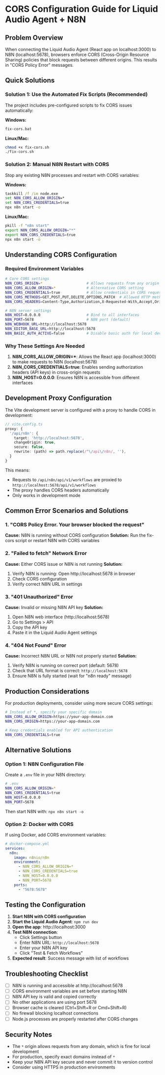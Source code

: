 # CORS Configuration Guide for Liquid Audio Agent + N8N

## Problem Overview

When connecting the Liquid Audio Agent (React app on localhost:3000) to N8N (localhost:5678), browsers enforce CORS (Cross-Origin Resource Sharing) policies that block requests between different origins. This results in "CORS Policy Error" messages.

## Quick Solutions

### Solution 1: Use the Automated Fix Scripts (Recommended)

The project includes pre-configured scripts to fix CORS issues automatically:

**Windows:**
```cmd
fix-cors.bat
```

**Linux/Mac:**
```bash
chmod +x fix-cors.sh
./fix-cors.sh
```

### Solution 2: Manual N8N Restart with CORS

Stop any existing N8N processes and restart with CORS variables:

**Windows:**
```cmd
taskkill /f /im node.exe
set N8N_CORS_ALLOW_ORIGIN=*
set N8N_CORS_CREDENTIALS=true
npx n8n start -o
```

**Linux/Mac:**
```bash
pkill -f "n8n start"
export N8N_CORS_ALLOW_ORIGIN="*"
export N8N_CORS_CREDENTIALS=true
npx n8n start -o
```

## Understanding CORS Configuration

### Required Environment Variables

```bash
# Core CORS settings
N8N_CORS_ORIGIN=*                    # Allows requests from any origin
N8N_CORS_ALLOW_ORIGIN=*              # Alternative CORS setting
N8N_CORS_CREDENTIALS=true            # Allow credentials in CORS requests
N8N_CORS_METHODS=GET,POST,PUT,DELETE,OPTIONS,PATCH  # Allowed HTTP methods
N8N_CORS_HEADERS=Content-Type,Authorization,X-Requested-With,Accept,Origin,User-Agent,DNT,Cache-Control,X-Mx-ReqToken,Keep-Alive,X-Requested-With,If-Modified-Since  # Allowed headers

# N8N server settings
N8N_HOST=0.0.0.0                     # Bind to all interfaces
N8N_PORT=5678                        # N8N port (default)
N8N_WEBHOOK_URL=http://localhost:5678
N8N_EDITOR_BASE_URL=http://localhost:5678
N8N_BASIC_AUTH_ACTIVE=false          # Disable basic auth for local development
```

### Why These Settings Are Needed

1. **N8N_CORS_ALLOW_ORIGIN=\***: Allows the React app (localhost:3000) to make requests to N8N (localhost:5678)
2. **N8N_CORS_CREDENTIALS=true**: Enables sending authorization headers (API keys) in cross-origin requests
3. **N8N_HOST=0.0.0.0**: Ensures N8N is accessible from different interfaces

## Development Proxy Configuration

The Vite development server is configured with a proxy to handle CORS in development:

```typescript
// vite.config.ts
proxy: {
  '/api/n8n': {
    target: 'http://localhost:5678',
    changeOrigin: true,
    secure: false,
    rewrite: (path) => path.replace(/^\/api\/n8n/, ''),
  }
}
```

This means:
- Requests to `/api/n8n/api/v1/workflows` are proxied to `http://localhost:5678/api/v1/workflows`
- The proxy handles CORS headers automatically
- Only works in development mode

## Common Error Scenarios and Solutions

### 1. "CORS Policy Error. Your browser blocked the request"

**Cause:** N8N is running without CORS configuration
**Solution:** Run the fix-cors script or restart N8N with CORS variables

### 2. "Failed to fetch" Network Error

**Cause:** Either CORS issue or N8N is not running
**Solution:**
1. Verify N8N is running: Open http://localhost:5678 in browser
2. Check CORS configuration
3. Verify correct N8N URL in settings

### 3. "401 Unauthorized" Error

**Cause:** Invalid or missing N8N API key
**Solution:**
1. Open N8N web interface (http://localhost:5678)
2. Go to Settings > API
3. Copy the API key
4. Paste it in the Liquid Audio Agent settings

### 4. "404 Not Found" Error

**Cause:** Incorrect N8N URL or N8N not properly started
**Solution:**
1. Verify N8N is running on correct port (default: 5678)
2. Check that URL format is correct: `http://localhost:5678`
3. Ensure N8N is fully started (wait for "n8n ready" message)

## Production Considerations

For production deployments, consider using more secure CORS settings:

```bash
# Instead of *, specify your specific domain
N8N_CORS_ALLOW_ORIGIN=https://your-app-domain.com
N8N_CORS_ORIGIN=https://your-app-domain.com

# Keep credentials enabled for API authentication
N8N_CORS_CREDENTIALS=true
```

## Alternative Solutions

### Option 1: N8N Configuration File

Create a `.env` file in your N8N directory:

```bash
# .env
N8N_CORS_ALLOW_ORIGIN=*
N8N_CORS_CREDENTIALS=true
N8N_HOST=0.0.0.0
N8N_PORT=5678
```

Then start N8N with: `npx n8n start -o`

### Option 2: Docker with CORS

If using Docker, add CORS environment variables:

```yaml
# docker-compose.yml
services:
  n8n:
    image: n8nio/n8n
    environment:
      - N8N_CORS_ALLOW_ORIGIN=*
      - N8N_CORS_CREDENTIALS=true
      - N8N_HOST=0.0.0.0
      - N8N_PORT=5678
    ports:
      - "5678:5678"
```

## Testing the Configuration

1. **Start N8N with CORS configuration**
2. **Start the Liquid Audio Agent**: `npm run dev`
3. **Open the app**: http://localhost:3000
4. **Test N8N connection**:
   - Click Settings button
   - Enter N8N URL: `http://localhost:5678`
   - Enter your N8N API key
   - Click "Test & Fetch Workflows"
5. **Expected result**: Success message with list of workflows

## Troubleshooting Checklist

- [ ] N8N is running and accessible at http://localhost:5678
- [ ] CORS environment variables are set before starting N8N
- [ ] N8N API key is valid and copied correctly
- [ ] No other applications are using port 5678
- [ ] Browser cache is cleared (Ctrl+Shift+R or Cmd+Shift+R)
- [ ] No firewall blocking localhost connections
- [ ] Node.js processes are properly restarted after CORS changes

## Security Notes

- The `*` origin allows requests from any domain, which is fine for local development
- For production, specify exact domains instead of `*`
- Keep your N8N API key secure and never commit it to version control
- Consider using HTTPS in production environments